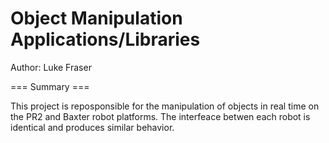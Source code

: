 Object Manipulation Applications/Libraries
==========================================

Author: Luke Fraser

=== Summary ===

This project is reposponsible for the manipulation of objects in real time on the PR2 and Baxter robot platforms. The interfeace betwen each robot is identical and produces similar behavior.
